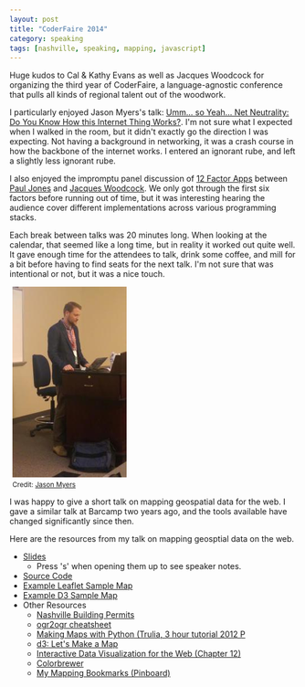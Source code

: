 ```yaml
---
layout: post
title: "CoderFaire 2014"
category: speaking
tags: [nashville, speaking, mapping, javascript]
---
```


Huge kudos to Cal & Kathy Evans as well as Jacques Woodcock for organizing the
third year of CoderFaire, a language-agnostic conference that pulls all kinds of
regional talent out of the woodwork.

I particularly enjoyed Jason Myers's talk: [Umm... so Yeah... Net Neutrality: Do You Know How this Internet Thing Works?](https://github.com/jasonamyers/coderfaire-net-neutrality#sources).
I'm not sure what I expected when I walked in the room, but it didn't exactly
go the direction I was expecting. Not having a background in networking, it was
a crash course in how the backbone of the internet works. I entered an ignorant
rube, and left a slightly less ignorant rube.

I also enjoyed the impromptu panel discussion of [12 Factor
Apps](http://12factor.net/) between [Paul Jones](http://pmjones.com) and
[Jacques Woodcock](https://twitter.com/jacques_thekit). We only got through the
first six factors before running out of time, but it was interesting hearing the
audience cover different implementations across various programming stacks.

Each break between talks was 20 minutes long. When looking at the calendar, that
seemed like a long time, but in reality it worked out quite well. It gave enough
time for the attendees to talk, drink some coffee, and mill for a bit before
having to find seats for the next talk. I'm not sure that was intentional or
not, but it was a nice touch.

<div class="pull-right text-center" style="margin: 5px;"><img class="img-rounded" src="/img/coderfaire-2014.jpg" alt="Coderfaire 2014" />
<br/>
<small class="text-muted">Credit: <a href="http://jasonmyers.com">Jason Myers</a></small>
</div>

I was happy to give a short talk on mapping geospatial data for the web. I gave
a similar talk at Barcamp two years ago, and the tools available have changed
significantly since then.

Here are the resources from my talk on mapping geosptial data on the web.

* [Slides](http://dailytechnology.net/2014-coderfaire-maps/)
    * Press 's' when opening them up to see speaker notes.
* [Source Code](https://github.com/briandailey/2014-coderfaire-maps/)
* [Example Leaflet Sample Map](http://dailytechnology.net/2014-coderfaire-maps/examples/leaflet.html)
* [Example D3 Sample Map](http://dailytechnology.net/2014-coderfaire-maps/examples/d3.html)
* Other Resources
    * [Nashville Building Permits](https://data.nashville.gov/Development-and-Housing/Building-Permits/3h5w-q8b7)
    * [ogr2ogr cheatsheet](http://www.bostongis.com/printerfriendly.aspx?content_name=ogr_cheatsheet)
    * [Making Maps with Python (Trulia, 3 hour tutorial 2012 P](http://pyvideo.org/video/672/making-maps-with-python)
    * [d3: Let's Make a Map](http://bost.ocks.org/mike/map/)
    * [Interactive Data Visualization for the Web (Chapter 12)](http://chimera.labs.oreilly.com/books/1230000000345/ch12.html)
    * [Colorbrewer](http://colorbrewer2.org/#)
    * [My Mapping Bookmarks (Pinboard)](https://pinboard.in/u:kungfoofool/t:mapping/)
